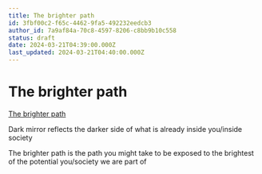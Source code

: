 ```yaml
---
title: The brighter path
id: 3fbf00c2-f65c-4462-9fa5-492232eedcb3
author_id: 7a9af84a-70c8-4597-8206-c8bb9b10c558
status: draft
date: 2024-03-21T04:39:00.000Z
last_updated: 2024-03-21T04:40:00.000Z
---
```


# The brighter path


[The brighter path](https://www.notion.so/f23b99c43ef94dd3a4f456e92ba22eb6) 

Dark mirror reflects the darker side of what is already inside you/inside society

The brighter path is the path you might take to be exposed to the brightest of the potential you/society we are part of

